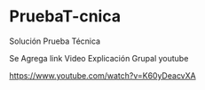 # PruebaT-cnica
Solución Prueba Técnica

Se Agrega link Video Explicación Grupal youtube

https://www.youtube.com/watch?v=K60yDeacvXA
